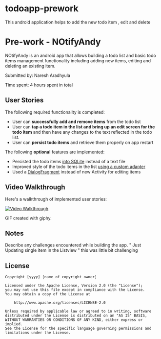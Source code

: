 # todoapp-prework
This android application helps to add the new todo item , edit and delete

# Pre-work - NOtifyAndy

NOtifyAndy is an android app that allows building a todo list and basic todo items management functionality including adding new items, editing and deleting an existing item.

Submitted by: Naresh Aradhyula

Time spent: 4 hours spent in total

## User Stories

The following required functionality is completed:

* User can **successfully add and remove items** from the todo list
* User can **tap a todo item in the list and bring up an edit screen for the todo item** and then have any changes to the text reflected in the todo list.
* User can **persist todo items** and retrieve them properly on app restart 

The following **optional** features are implemented:

* Persisted the todo items [into SQLite](http://guides.codepath.com/android/Persisting-Data-to-the-Device#sqlite) instead of a text file
* Improved style of the todo items in the list [using a custom adapter](http://guides.codepath.com/android/Using-an-ArrayAdapter-with-ListView)
* Used  a [DialogFragment](http://guides.codepath.com/android/Using-DialogFragment) instead of new Activity for editing items


## Video Walkthrough 

Here's a walkthrough of implemented user stories:

<a  href="http://gph.is/2llsEyr"><img src='http://gph.is/2llsEyr' title='Video Walkthrough' width='' alt='Video Walkthrough' /></a>


GIF created with giphy.

## Notes

Describe any challenges encountered while building the app.
 " Just Updating  single item in the Listview " this was little bit challenging

## License

    Copyright [yyyy] [name of copyright owner]

    Licensed under the Apache License, Version 2.0 (the "License");
    you may not use this file except in compliance with the License.
    You may obtain a copy of the License at

        http://www.apache.org/licenses/LICENSE-2.0

    Unless required by applicable law or agreed to in writing, software
    distributed under the License is distributed on an "AS IS" BASIS,
    WITHOUT WARRANTIES OR CONDITIONS OF ANY KIND, either express or implied.
    See the License for the specific language governing permissions and
    limitations under the License.
